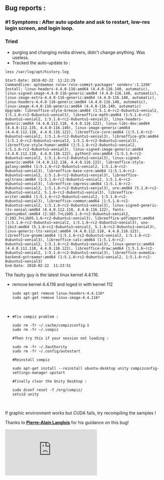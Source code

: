 ## Bug reports :



### #1 Symptoms : After auto update and ask to restart, low-res login screen, and login loop.



### Tried

* purging and changing nvidia drivers, didn't change anything. Was useless.
* Tracked the auto-update to :

```shell
less /var/log/apt/history.log

Start-Date: 2018-02-22  11:22:29
Commandline: aptdaemon role='role-commit-packages' sender=':1.1294'
Install: linux-headers-4.4.0-116:amd64 (4.4.0-116.140, automatic), linux-signed-image-4.4.0-116-generic:amd64 (4.4.0-116.140, automatic), linux-image-extra-4.4.0-116-generic:amd64 (4.4.0-116.140, automatic), linux-headers-4.4.0-116-generic:amd64 (4.4.0-116.140, automatic), linux-image-4.4.0-116-generic:amd64 (4.4.0-116.140, automatic)
Upgrade: libreoffice-style-breeze:amd64 (1:5.1.6~rc2-0ubuntu1~xenial2, 1:5.1.6~rc2-0ubuntu1~xenial3), libreoffice-math:amd64 (1:5.1.6~rc2-0ubuntu1~xenial2, 1:5.1.6~rc2-0ubuntu1~xenial3), linux-headers-generic:amd64 (4.4.0.112.118, 4.4.0.116.122), linux-libc-dev:amd64 (4.4.0-112.135, 4.4.0-116.140), linux-image-generic:amd64 (4.4.0.112.118, 4.4.0.116.122), libreoffice-core:amd64 (1:5.1.6~rc2-0ubuntu1~xenial2, 1:5.1.6~rc2-0ubuntu1~xenial3), libreoffice-gtk:amd64 (1:5.1.6~rc2-0ubuntu1~xenial2, 1:5.1.6~rc2-0ubuntu1~xenial3), libreoffice-style-human:amd64 (1:5.1.6~rc2-0ubuntu1~xenial2, 1:5.1.6~rc2-0ubuntu1~xenial3), linux-signed-image-generic:amd64 (4.4.0.112.118, 4.4.0.116.122), python3-uno:amd64 (1:5.1.6~rc2-0ubuntu1~xenial2, 1:5.1.6~rc2-0ubuntu1~xenial3), linux-signed-generic:amd64 (4.4.0.112.118, 4.4.0.116.122), libreoffice-style-galaxy:amd64 (1:5.1.6~rc2-0ubuntu1~xenial2, 1:5.1.6~rc2-0ubuntu1~xenial3), libreoffice-base-core:amd64 (1:5.1.6~rc2-0ubuntu1~xenial2, 1:5.1.6~rc2-0ubuntu1~xenial3), libreoffice-ogltrans:amd64 (1:5.1.6~rc2-0ubuntu1~xenial2, 1:5.1.6~rc2-0ubuntu1~xenial3), libreoffice-impress:amd64 (1:5.1.6~rc2-0ubuntu1~xenial2, 1:5.1.6~rc2-0ubuntu1~xenial3), ure:amd64 (5.1.6~rc2-0ubuntu1~xenial2, 5.1.6~rc2-0ubuntu1~xenial3), libreoffice-writer:amd64 (1:5.1.6~rc2-0ubuntu1~xenial2, 1:5.1.6~rc2-0ubuntu1~xenial3), libreoffice-common:amd64 (1:5.1.6~rc2-0ubuntu1~xenial2, 1:5.1.6~rc2-0ubuntu1~xenial3), linux-signed-generic-lts-xenial:amd64 (4.4.0.112.118, 4.4.0.116.122), fonts-opensymbol:amd64 (2:102.7+LibO5.1.6~rc2-0ubuntu1~xenial2, 2:102.7+LibO5.1.6~rc2-0ubuntu1~xenial3), libreoffice-pdfimport:amd64 (1:5.1.6~rc2-0ubuntu1~xenial2, 1:5.1.6~rc2-0ubuntu1~xenial3), uno-libs3:amd64 (5.1.6~rc2-0ubuntu1~xenial2, 5.1.6~rc2-0ubuntu1~xenial3), linux-generic-lts-xenial:amd64 (4.4.0.112.118, 4.4.0.116.122), libreoffice-gnome:amd64 (1:5.1.6~rc2-0ubuntu1~xenial2, 1:5.1.6~rc2-0ubuntu1~xenial3), libreoffice-calc:amd64 (1:5.1.6~rc2-0ubuntu1~xenial2, 1:5.1.6~rc2-0ubuntu1~xenial3), linux-generic:amd64 (4.4.0.112.118, 4.4.0.116.122), libreoffice-draw:amd64 (1:5.1.6~rc2-0ubuntu1~xenial2, 1:5.1.6~rc2-0ubuntu1~xenial3), libreoffice-avmedia-backend-gstreamer:amd64 (1:5.1.6~rc2-0ubuntu1~xenial2, 1:5.1.6~rc2-0ubuntu1~xenial3)
End-Date: 2018-02-22  11:23:51
```

The faulty guy is the latest linux kernel 4.4.116.

* remove kernel 4.4.116 and loged in with kernel 112

  ```shell
  sudo apt-get remove linux-headers-4.4.116*
  sudo apt-get remove linux-image-4.4.116*
  ```

  ​

* ```shell
  #Fix compiz problem :

  sudo rm -fr ~/.cache/compizconfig-1
  sudo rm -fr ~/.compiz

  #Then try this if your session not loading :

  sudo rm -fr ~/.Xauthority
  sudo rm -fr ~/.config/autostart

  #Reinstall compiz

  sudo apt-get install --reinstall ubuntu-desktop unity compizconfig-settings-manager upstart

  #Finally clear the Unity Desktop :

  sudo dconf reset -f /org/compiz/
  setsid unity
  ```

  ​

If graphic environment works but CUDA fails, try recompiling the samples !



Thanks to **[Pierre-Alain Langlois](https://github.com/palanglois)** for his guidance on this bug!

[![Analytics](https://ga-beacon.appspot.com/UA-91308638-2/github.com/ThibaultGROUEIX/useful-computer-vision-phd-resources/bug_report.md?pixel)](https://github.com/ThibaultGROUEIX/useful-computer-vision-phd-resources/)